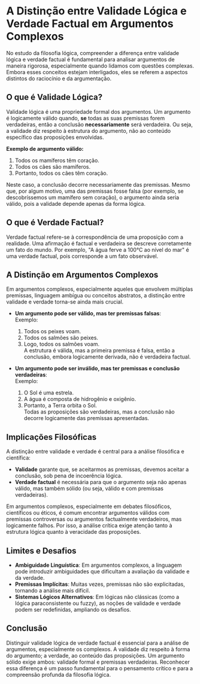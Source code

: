 # A Distinção entre Validade Lógica e Verdade Factual em Argumentos Complexos

No estudo da filosofia lógica, compreender a diferença entre validade lógica e verdade factual é fundamental para analisar argumentos de maneira rigorosa, especialmente quando lidamos com questões complexas. Embora esses conceitos estejam interligados, eles se referem a aspectos distintos do raciocínio e da argumentação.

## O que é Validade Lógica?

Validade lógica é uma propriedade formal dos argumentos. Um argumento é logicamente válido quando, **se** todas as suas premissas forem verdadeiras, então a conclusão **necessariamente** será verdadeira. Ou seja, a validade diz respeito à estrutura do argumento, não ao conteúdo específico das proposições envolvidas.

**Exemplo de argumento válido:**

1. Todos os mamíferos têm coração.  
2. Todos os cães são mamíferos.  
3. Portanto, todos os cães têm coração.

Neste caso, a conclusão decorre necessariamente das premissas. Mesmo que, por algum motivo, uma das premissas fosse falsa (por exemplo, se descobríssemos um mamífero sem coração), o argumento ainda seria válido, pois a validade depende apenas da forma lógica.

## O que é Verdade Factual?

Verdade factual refere-se à correspondência de uma proposição com a realidade. Uma afirmação é factual e verdadeira se descreve corretamente um fato do mundo. Por exemplo, "A água ferve a 100°C ao nível do mar" é uma verdade factual, pois corresponde a um fato observável.

## A Distinção em Argumentos Complexos

Em argumentos complexos, especialmente aqueles que envolvem múltiplas premissas, linguagem ambígua ou conceitos abstratos, a distinção entre validade e verdade torna-se ainda mais crucial.

- **Um argumento pode ser válido, mas ter premissas falsas**:  
  Exemplo:  
  1. Todos os peixes voam.  
  2. Todos os salmões são peixes.  
  3. Logo, todos os salmões voam.  
  A estrutura é válida, mas a primeira premissa é falsa, então a conclusão, embora logicamente derivada, não é verdadeira factual.

- **Um argumento pode ser inválido, mas ter premissas e conclusão verdadeiras**:  
  Exemplo:  
  1. O Sol é uma estrela.  
  2. A água é composta de hidrogênio e oxigênio.  
  3. Portanto, a Terra orbita o Sol.  
  Todas as proposições são verdadeiras, mas a conclusão não decorre logicamente das premissas apresentadas.

## Implicações Filosóficas

A distinção entre validade e verdade é central para a análise filosófica e científica:

- **Validade** garante que, se aceitarmos as premissas, devemos aceitar a conclusão, sob pena de incoerência lógica.
- **Verdade factual** é necessária para que o argumento seja não apenas válido, mas também sólido (ou seja, válido e com premissas verdadeiras).

Em argumentos complexos, especialmente em debates filosóficos, científicos ou éticos, é comum encontrar argumentos válidos com premissas controversas ou argumentos factualmente verdadeiros, mas logicamente falhos. Por isso, a análise crítica exige atenção tanto à estrutura lógica quanto à veracidade das proposições.

## Limites e Desafios

- **Ambiguidade Linguística**: Em argumentos complexos, a linguagem pode introduzir ambiguidades que dificultam a avaliação da validade e da verdade.
- **Premissas Implícitas**: Muitas vezes, premissas não são explicitadas, tornando a análise mais difícil.
- **Sistemas Lógicos Alternativos**: Em lógicas não clássicas (como a lógica paraconsistente ou fuzzy), as noções de validade e verdade podem ser redefinidas, ampliando os desafios.

## Conclusão

Distinguir validade lógica de verdade factual é essencial para a análise de argumentos, especialmente os complexos. A validade diz respeito à forma do argumento; a verdade, ao conteúdo das proposições. Um argumento sólido exige ambos: validade formal e premissas verdadeiras. Reconhecer essa diferença é um passo fundamental para o pensamento crítico e para a compreensão profunda da filosofia lógica.